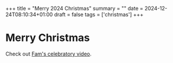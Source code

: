 +++
title = "Merry 2024 Christmas"
summary = ""
date = 2024-12-24T08:10:34+01:00
draft = false
tags = ['christmas']
+++
# Merry Christmas
Check out [Fam's celebratory video](https://www.youtube.com/watch?v=EGz7Ez4pgA4).
